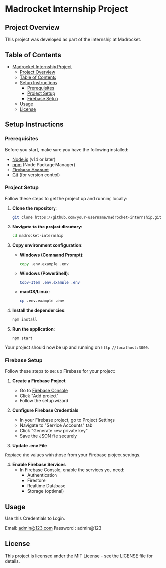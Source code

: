 # Madrocket Internship Project

## Project Overview
This project was developed as part of the internship at Madrocket.

## Table of Contents
- [Madrocket Internship Project](#madrocket-internship-project)
  - [Project Overview](#project-overview)
  - [Table of Contents](#table-of-contents)
  - [Setup Instructions](#setup-instructions)
    - [Prerequisites](#prerequisites)
    - [Project Setup](#project-setup)
    - [Firebase Setup](#firebase-setup)
  - [Usage](#usage)
  - [License](#license)

## Setup Instructions

### Prerequisites
Before you start, make sure you have the following installed:

- [Node.js](https://nodejs.org/) (v14 or later)
- [npm](https://www.npmjs.com/) (Node Package Manager)
- [Firebase Account](https://firebase.google.com/)
- [Git](https://git-scm.com/) (for version control)

### Project Setup
Follow these steps to get the project up and running locally:

1. **Clone the repository**:
   ```bash
   git clone https://github.com/your-username/madrocket-internship.git
   ```

2. **Navigate to the project directory**:
   ```bash
   cd madrocket-internship
   ```

3. **Copy environment configuration**:
   - **Windows (Command Prompt)**:
     ```cmd
     copy .env.example .env
     ```
   - **Windows (PowerShell)**:
     ```powershell
     Copy-Item .env.example .env
     ```
   - **macOS/Linux**:
     ```bash
     cp .env.example .env
     ```

4. **Install the dependencies**:
   ```bash
   npm install
   ```

5. **Run the application**:
   ```bash
   npm start
   ```

Your project should now be up and running on `http://localhost:3000`.

### Firebase Setup
Follow these steps to set up Firebase for your project:

1. **Create a Firebase Project**
   - Go to [Firebase Console](https://console.firebase.google.com/)
   - Click "Add project"
   - Follow the setup wizard

2. **Configure Firebase Credentials**
   - In your Firebase project, go to Project Settings
   - Navigate to "Service Accounts" tab
   - Click "Generate new private key"
   - Save the JSON file securely

3. **Update .env File**
   
  Replace the values with those from your Firebase project settings.

4. **Enable Firebase Services**
   - In Firebase Console, enable the services you need:
     - Authentication
     - Firestore
     - Realtime Database
     - Storage (optional)

## Usage
Use this Credentials to Login.

Email: admin@123.com
Password : admin@123

## License
This project is licensed under the MIT License - see the LICENSE file for details.
